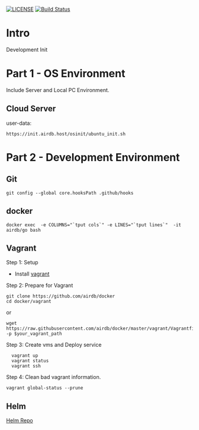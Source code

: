 [![LICENSE](https://img.shields.io/badge/license-airdb.host-blue.svg)](https://github.com/airdb)
[![Build Status](https://travis-ci.org/airdb/docker.svg?branch=master)](https://travis-ci.org/airdb/docker)

# Intro 
Development Init


# Part 1 - OS Environment 
Include Server and Local PC Environment.

## Cloud Server

user-data:
```
https://init.airdb.host/osinit/ubuntu_init.sh
```



# Part 2 - Development Environment

## Git

```
git config --global core.hooksPath .github/hooks
```

## docker

```
docker exec  -e COLUMNS="`tput cols`" -e LINES="`tput lines`"  -it airdb/go bash
```

## Vagrant

Step 1: Setup
- Install [vagrant](https://www.vagrantup.com/downloads.html)

Step 2: Prepare for Vagrant
```plain
git clone https://github.com/airdb/docker
cd docker/vagrant
```
or
```plain
wget https://raw.githubusercontent.com/airdb/docker/master/vagrant/Vagrantfile -p $your_vagrant_path
```

Step 3: Create vms and Deploy service
```plain
  vagrant up
  vagrant status
  vagrant ssh
```

Step 4: Clean bad vagrant information.

`vagrant global-status --prune`

## Helm

[Helm Repo](https://www.airdb.com/helm/)
